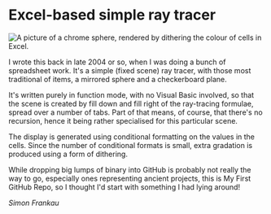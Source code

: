 # Excel-based simple ray tracer

![A picture of a chrome sphere, rendered by dithering the colour of
cells in Excel.](./tracer.png)

I wrote this back in late 2004 or so, when I was doing a bunch of
spreadsheet work. It's a simple (fixed scene) ray tracer, with those
most traditional of items, a mirrored sphere and a checkerboard plane.

It's written purely in function mode, with no Visual Basic involved,
so that the scene is created by fill down and fill right of the
ray-tracing formulae, spread over a number of tabs. Part of that
means, of course, that there's no recursion, hence it being rather
specialised for this particular scene.

The display is generated using conditional formatting on the values in
the cells. Since the number of conditional formats is small, extra
gradation is produced using a form of dithering.

While dropping big lumps of binary into GitHub is probably not really
the way to go, especially ones representing ancient projects, this is
My First GitHub Repo, so I thought I'd start with something I had
lying around!

*Simon Frankau*
